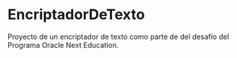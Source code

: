 # EncriptadorDeTexto
Proyecto de un encriptador de texto como parte de del desafío del Programa Oracle Next Education.
